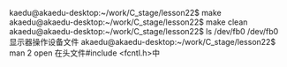 kaedu@akaedu-desktop:~/work/C_stage/lesson22$ make
akaedu@akaedu-desktop:~/work/C_stage/lesson22$ make clean
akaedu@akaedu-desktop:~/work/C_stage/lesson22$ ls /dev/fb0
/dev/fb0  显示器操作设备文件
akaedu@akaedu-desktop:~/work/C_stage/lesson22$ man 2 open
在头文件#include <fcntl.h>中
